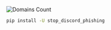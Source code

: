 ![Domains Count](https://img.shields.io/badge/domains-0-blue)

```bash
pip install -U stop_discord_phishing
````

